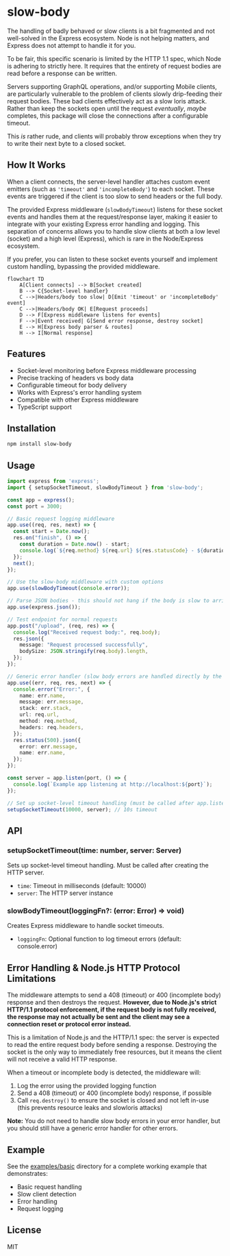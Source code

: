# slow-body

The handling of badly behaved or slow clients is a bit fragmented and not well-solved in the Express ecosystem. Node is not helping matters, and Express does not attempt to handle it for you.

To be fair, this specific scenario is limited by the HTTP 1.1 spec, which Node is adhering to strictly here. It requires that the entirety of request bodies are read before a response can be written.

Servers supporting GraphQL operations, and/or supporting Mobile clients, are particularly vulnerable to the problem of clients slowly drip-feeding their request bodies.
These bad clients effectively act as a slow loris attack. Rather than keep the sockets open until the request _eventually_, _maybe_ completes, this package will close the connections after a configurable timeout.

This *is* rather rude, and clients will probably throw exceptions when they try to write their next byte to a closed socket.


## How It Works

When a client connects, the server-level handler attaches custom event emitters (such as `'timeout'` and `'incompleteBody'`) to each socket. These events are triggered if the client is too slow to send headers or the full body.

The provided Express middleware (`slowBodyTimeout`) listens for these socket events and handles them at the request/response layer, making it easier to integrate with your existing Express error handling and logging. This separation of concerns allows you to handle slow clients at both a low level (socket) and a high level (Express), which is rare in the Node/Express ecosystem.

If you prefer, you can listen to these socket events yourself and implement custom handling, bypassing the provided middleware.

```mermaid
flowchart TD
    A[Client connects] --> B[Socket created]
    B --> C{Socket-level handler}
    C -->|Headers/body too slow| D[Emit 'timeout' or 'incompleteBody' event]
    C -->|Headers/body OK| E[Request proceeds]
    D --> F[Express middleware listens for events]
    F -->|Event received| G[Send error response, destroy socket]
    E --> H[Express body parser & routes]
    H --> I[Normal response]
```

## Features

- Socket-level monitoring before Express middleware processing
- Precise tracking of headers vs body data
- Configurable timeout for body delivery
- Works with Express's error handling system
- Compatible with other Express middleware
- TypeScript support

## Installation

```bash
npm install slow-body
```

## Usage

```typescript
import express from 'express';
import { setupSocketTimeout, slowBodyTimeout } from 'slow-body';

const app = express();
const port = 3000;

// Basic request logging middleware
app.use((req, res, next) => {
  const start = Date.now();
  res.on("finish", () => {
    const duration = Date.now() - start;
    console.log(`${req.method} ${req.url} ${res.statusCode} - ${duration}ms`);
  });
  next();
});

// Use the slow-body middleware with custom options
app.use(slowBodyTimeout(console.error));

// Parse JSON bodies - this should not hang if the body is slow to arrive
app.use(express.json());

// Test endpoint for normal requests
app.post("/upload", (req, res) => {
  console.log("Received request body:", req.body);
  res.json({
    message: "Request processed successfully",
    bodySize: JSON.stringify(req.body).length,
  });
});

// Generic error handler (slow body errors are handled directly by the middleware above)
app.use((err, req, res, next) => {
  console.error("Error:", {
    name: err.name,
    message: err.message,
    stack: err.stack,
    url: req.url,
    method: req.method,
    headers: req.headers,
  });
  res.status(500).json({
    error: err.message,
    name: err.name,
  });
});

const server = app.listen(port, () => {
  console.log(`Example app listening at http://localhost:${port}`);
});

// Set up socket-level timeout handling (must be called after app.listen)
setupSocketTimeout(10000, server); // 10s timeout
```

## API

### setupSocketTimeout(time: number, server: Server)

Sets up socket-level timeout handling. Must be called after creating the HTTP server.

- `time`: Timeout in milliseconds (default: 10000)
- `server`: The HTTP server instance

### slowBodyTimeout(loggingFn?: (error: Error) => void)

Creates Express middleware to handle socket timeouts.

- `loggingFn`: Optional function to log timeout errors (default: console.error)

## Error Handling & Node.js HTTP Protocol Limitations

The middleware attempts to send a 408 (timeout) or 400 (incomplete body) response and then destroys the request. **However, due to Node.js's strict HTTP/1.1 protocol enforcement, if the request body is not fully received, the response may not actually be sent and the client may see a connection reset or protocol error instead.**

This is a limitation of Node.js and the HTTP/1.1 spec: the server is expected to read the entire request body before sending a response. Destroying the socket is the only way to immediately free resources, but it means the client will not receive a valid HTTP response.

When a timeout or incomplete body is detected, the middleware will:

1. Log the error using the provided logging function
2. Send a 408 (timeout) or 400 (incomplete body) response, if possible
3. Call `req.destroy()` to ensure the socket is closed and not left in-use (this prevents resource leaks and slowloris attacks)

**Note:** You do not need to handle slow body errors in your error handler, but you should still have a generic error handler for other errors.

## Example

See the [examples/basic](examples/basic) directory for a complete working example that demonstrates:

- Basic request handling
- Slow client detection
- Error handling
- Request logging

## License

MIT

